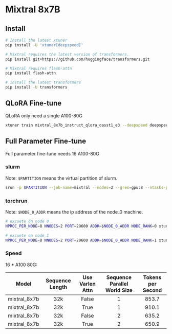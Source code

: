 # Mixtral 8x7B

## Install

```bash
# Install the latest xtuner
pip install -U 'xtuner[deepspeed]'

# Mixtral requires the latest version of transformers.
pip install git+https://github.com/huggingface/transformers.git

# Mixtral requires flash-attn
pip install flash-attn

# install the latest transformers
pip install -U transformers
```

## QLoRA Fine-tune

QLoRA only need a single A100-80G

```bash
xtuner train mixtral_8x7b_instruct_qlora_oasst1_e3 --deepspeed deepspeed_zero2
```

## Full Parameter Fine-tune

Full parameter fine-tune needs 16 A100-80G

### slurm

Note: `$PARTITION` means the virtual partition of slurm.

```bash
srun -p $PARTITION --job-name=mixtral --nodes=2 --gres=gpu:8 --ntasks-per-node=8 xtuner train mixtral_8x7b_instruct_full_oasst1_e3 --deepspeed deepspeed_zero3 --launcher slurm
```

### torchrun

Note: `$NODE_0_ADDR` means the ip address of the node_0 machine.

```bash
# excuete on node 0
NPROC_PER_NODE=8 NNODES=2 PORT=29600 ADDR=$NODE_0_ADDR NODE_RANK=0 xtuner train mixtral_8x7b_instruct_full_oasst1_e3 --deepspeed deepspeed_zero3

# excuete on node 1
NPROC_PER_NODE=8 NNODES=2 PORT=29600 ADDR=$NODE_0_ADDR NODE_RANK=1 xtuner train mixtral_8x7b_instruct_full_oasst1_e3 --deepspeed deepspeed_zero3
```

### Speed

16 * A100 80G:

|    Model     | Sequence Length | Use Varlen Attn | Sequence Parallel World Size | Tokens per Second |
| :----------: | :-------------: | :-------------: | :--------------------------: | :---------------: |
| mixtral_8x7b |       32k       |      False      |              1               |       853.7       |
| mixtral_8x7b |       32k       |      True       |              1               |       910.1       |
| mixtral_8x7b |       32k       |      False      |              2               |       635.2       |
| mixtral_8x7b |       32k       |      True       |              2               |       650.9       |
